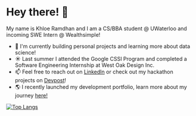 # Hey there! 👋

<!--
**khloe-r/khloe-r** is a ✨ _special_ ✨ repository because its `README.md` (this file) appears on your GitHub profile.

Here are some ideas to get you started:

- 🔭 I’m currently working on ...
- 🌱 I’m currently learning ...
- 👯 I’m looking to collaborate on ...
- 🤔 I’m looking for help with ...
- 💬 Ask me about ...
- 📫 How to reach me: ...
- 😄 Pronouns: ...
- ⚡ Fun fact: ...
-->

My name is Khloe Ramdhan and I am a CS/BBA student @ UWaterloo and incoming SWE Intern @ Wealthsimple!
* 🌱 I'm currently building personal projects and learning more about data science!
* ☀️ Last summer I attended the Google CSSI Program and completed a Software Engineering Internship at West Oak Design Inc.
* 📫 Feel free to reach out on [LinkedIn](https://www.linkedin.com/in/khloe-ramdhan/) or check out my hackathon projects on [Devpost](https://devpost.com/khloe-r)!
* 🌎 I recently launched my development portfolio, learn more about my journey [here!](https://khloe-r.github.io/dev-portfolio/)

[![Top Langs](https://github-readme-stats.vercel.app/api/top-langs/?username=khloe-r&layout=compact&exclude_repo=cssi-labs&count_private=true)](https://github.com/anuraghazra/github-readme-stats)

